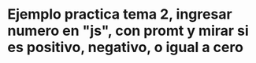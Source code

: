 # Ejemplo practica tema 2, ingresar numero en "js", con promt y mirar si es positivo, negativo, o igual a cero